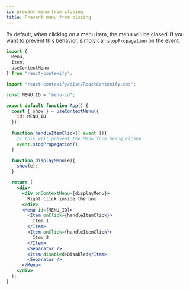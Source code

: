 ```yaml
---
id: prevent-menu-from-closing
title: Prevent menu from closing
---
```


By default, when clicking on a menu item, the menu will be closed. If you want to prevent this behavior, simply call `stopPropagation` on the event.

```jsx
import {
  Menu,
  Item,
  useContextMenu
} from "react-contexify";

import "react-contexify/dist/ReactContexify.css";

const MENU_ID = "menu-id";

export default function App() {
  const { show } = useContextMenu({
    id: MENU_ID
  });
 
  function handleItemClick({ event }){
    // this will prevent the Menu from being closed
    event.stopPropagation();
  }

  function displayMenu(e){
    show(e);
  }

  return (
    <div>
      <div onContextMenu={displayMenu}>
        Right click inside the box
      </div>
      <Menu id={MENU_ID}>
        <Item onClick={handleItemClick}>
          Item 1
        </Item>
        <Item onClick={handleItemClick}>
          Item 2
        </Item>
        <Separator />
        <Item disabled>Disabled</Item>
        <Separator />
      </Menu>
    </div>
  );
}

```